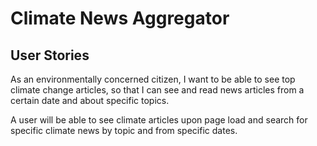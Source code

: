# Climate News Aggregator

## User Stories

As an environmentally concerned citizen, I want to be able to see top climate change articles, so that I can see and read news articles from a certain date and about specific topics.

A user will be able to see climate articles upon page load and search for specific climate news by topic and from specific dates.